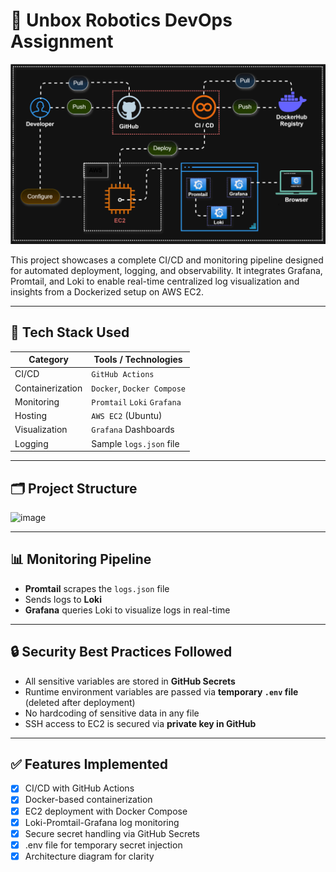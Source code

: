 # 🚀 Unbox Robotics DevOps Assignment

<p align="center">
  <img src="./diagrams/1-system-architecture.svg" alt="Project Architecture" width="700"/>
</p>

This project showcases a complete CI/CD and monitoring pipeline designed for automated deployment, logging, and observability. It integrates Grafana, Promtail, and Loki to enable real-time centralized log visualization and insights from a Dockerized setup on AWS EC2.

---

## 🧠 Tech Stack Used

| Category         | Tools / Technologies        |
|------------------|-----------------------------|
| CI/CD            | `GitHub Actions`            |
| Containerization | `Docker`, `Docker Compose`  |
| Monitoring       | `Promtail` `Loki` `Grafana` |
| Hosting          | `AWS EC2` (Ubuntu)          |
| Visualization    | `Grafana` Dashboards        |
| Logging          | Sample `logs.json` file    |

---

## 🗂️ Project Structure

![image](https://github.com/user-attachments/assets/1be568fd-09f7-4a24-ba54-0bc8a1b4b4c7)

---

## 📊 Monitoring Pipeline

- **Promtail** scrapes the `logs.json` file
- Sends logs to **Loki**
- **Grafana** queries Loki to visualize logs in real-time

---

## 🔒 Security Best Practices Followed

- All sensitive variables are stored in **GitHub Secrets**
- Runtime environment variables are passed via **temporary `.env` file** (deleted after deployment)
- No hardcoding of sensitive data in any file
- SSH access to EC2 is secured via **private key in GitHub**

---

## ✅ Features Implemented

- [x] CI/CD with GitHub Actions
- [x] Docker-based containerization
- [x] EC2 deployment with Docker Compose
- [x] Loki-Promtail-Grafana log monitoring
- [x] Secure secret handling via GitHub Secrets
- [x] .env file for temporary secret injection
- [x] Architecture diagram for clarity
